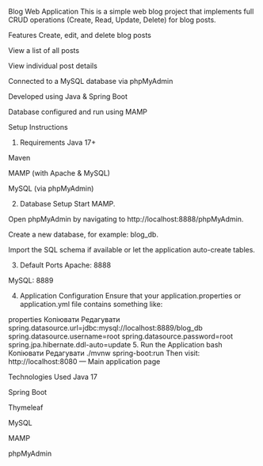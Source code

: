 Blog Web Application
This is a simple web blog project that implements full CRUD operations (Create, Read, Update, Delete) for blog posts.

Features
Create, edit, and delete blog posts

View a list of all posts

View individual post details

Connected to a MySQL database via phpMyAdmin

Developed using Java & Spring Boot

Database configured and run using MAMP

Setup Instructions
1. Requirements
Java 17+

Maven

MAMP (with Apache & MySQL)

MySQL (via phpMyAdmin)

2. Database Setup
Start MAMP.

Open phpMyAdmin by navigating to http://localhost:8888/phpMyAdmin.

Create a new database, for example: blog_db.

Import the SQL schema if available or let the application auto-create tables.

3. Default Ports
Apache: 8888

MySQL: 8889

4. Application Configuration
Ensure that your application.properties or application.yml file contains something like:

properties
Копіювати
Редагувати
spring.datasource.url=jdbc:mysql://localhost:8889/blog_db
spring.datasource.username=root
spring.datasource.password=root
spring.jpa.hibernate.ddl-auto=update
5. Run the Application
bash
Копіювати
Редагувати
./mvnw spring-boot:run
Then visit:
http://localhost:8080 — Main application page

Technologies Used
Java 17

Spring Boot

Thymeleaf

MySQL

MAMP

phpMyAdmin